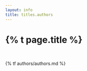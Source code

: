 ```yaml
---
layout: info
title: titles.authors
---
```


<h1 class="page-title">{% t page.title %}</h1>
<br>

{% tf authors/authors.md %}